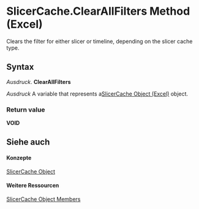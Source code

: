 
# SlicerCache.ClearAllFilters Method (Excel)

Clears the filter for either slicer or timeline, depending on the slicer cache type.


## Syntax

 _Ausdruck_. **ClearAllFilters**

 _Ausdruck_ A variable that represents a[SlicerCache Object (Excel)](6e6533e3-0503-a1d3-9ecd-f7997233565f.md) object.


### Return value

 **VOID**


## Siehe auch


#### Konzepte


[SlicerCache Object](6e6533e3-0503-a1d3-9ecd-f7997233565f.md)
#### Weitere Ressourcen


[SlicerCache Object Members](http://msdn.microsoft.com/library/59572fc4-0dd9-096a-61b9-7775f90ac7be%28Office.15%29.aspx)